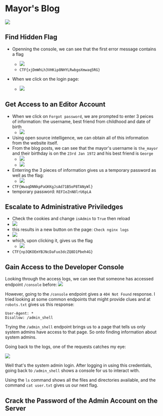 # Mayor's Blog

![](./2022-07-24-09-57-38.png)

## Find Hidden Flag
* Openning the console, we can see that the first error message contains a flag
  * ![](./2022-07-24-09-59-17.png)
  * `CTF{xjDmWhLh3VHKip8NHYLRwbgoXmwaq5RG}`

* When we click on the login page:
  * ![](./2022-07-24-10-00-06.png)

## Get Access to an Editor Account
* When we click on `Forgot password`, we are prompted to enter 3 peices of information: the username, best friend from childhood and date of birth
  * ![](./2022-07-24-10-25-56.png)
* Using open source intelligence, we can obtain all of this information from the website itself.
* From the blog posts, we can see that the mayor's username is `the_mayor` and their birthday is on the `23rd Jan 1972` and his best friend is `George`
  * ![](./2022-07-24-10-06-40.png)
  * ![](./2022-07-24-10-22-29.png)
* Enterring the 3 pieces of information gives us a temporary password as well as the flag:
  * ![](./2022-07-24-10-24-54.png)
* `CTF{WwaqDNNkpPaGKKgJsAd71B5oP8TANyWl}`
* temporary password: `REFIeZnN8lrU6pLA`

## Escalate to Administrative Priviledges
* Check the cookies and change `isAdmin` to `True` then reload
* ![](./2022-07-24-11-00-38.png)
* this results in a new button on the page: `Check nginx logs`
* ![](./2022-07-24-11-01-34.png)
* which, upon clicking it, gives us the flag
  * ![](./2022-07-24-11-02-42.png)
* `CTF{np3QKOEmYBJNcDaFuo3dcZQ8D1Pbeh4G}`

## Gain Access to the Developer Console
Looking through the access logs, we can see that someone has accessed endpoint `/console` before:
![](Screen%20Shot%202022-07-24%20at%202.48.32%20pm.png)

However, going to the `/console` endpoint gives a `404 Not Found` response. I tried looking at some common endpoints that might provide clues and at `robots.txt` gives us this response:
```
User-Agent: *
Disallow: /admin_shell
```

Trying the `/admin_shell` endpoint brings us to a page that tells us only system admins have access to that page. So onto finding information about system admins.

Going back to the logs, one of the requests catches my eye:

![](Screen%20Shot%202022-07-24%20at%202.54.48%20pm.png)

Well that's the system admin login. After logging in using this credentials, going back to `/admin_shell` shows a console for us to interact with.

Using the `ls` command shows all the files and directories available, and the command `cat user.txt` gives us our next flag.

## Crack the Password of the Admin Account on the Server
